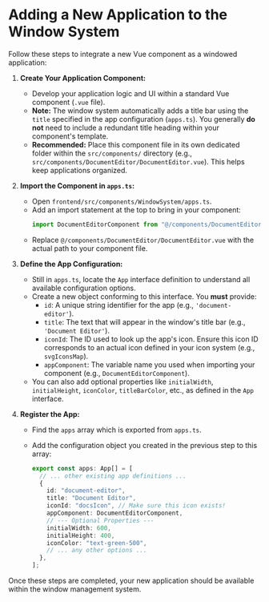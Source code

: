 # Adding a New Application to the Window System

Follow these steps to integrate a new Vue component as a windowed application:

1.  **Create Your Application Component:**

    - Develop your application logic and UI within a standard Vue component (`.vue` file).
    - **Note:** The window system automatically adds a title bar using the `title` specified in the app configuration (`apps.ts`). You generally **do not** need to include a redundant title heading within your component\'s template.
    - **Recommended:** Place this component file in its own dedicated folder within the `src/components/` directory (e.g., `src/components/DocumentEditor/DocumentEditor.vue`). This helps keep applications organized.

2.  **Import the Component in `apps.ts`:**

    - Open `frontend/src/components/WindowSystem/apps.ts`.
    - Add an import statement at the top to bring in your component:
      ```typescript
      import DocumentEditorComponent from "@/components/DocumentEditor/DocumentEditor.vue";
      ```
    - Replace `@/components/DocumentEditor/DocumentEditor.vue` with the actual path to your component file.

3.  **Define the App Configuration:**

    - Still in `apps.ts`, locate the `App` interface definition to understand all available configuration options.
    - Create a new object conforming to this interface. You **must** provide:
      - `id`: A unique string identifier for the app (e.g., `'document-editor'`).
      - `title`: The text that will appear in the window's title bar (e.g., `'Document Editor'`).
      - `iconId`: The ID used to look up the app's icon. Ensure this icon ID corresponds to an actual icon defined in your icon system (e.g., `svgIconsMap`).
      - `appComponent`: The variable name you used when importing your component (e.g., `DocumentEditorComponent`).
    - You can also add optional properties like `initialWidth`, `initialHeight`, `iconColor`, `titleBarColor`, etc., as defined in the `App` interface.

4.  **Register the App:**

    - Find the `apps` array which is exported from `apps.ts`.
    - Add the configuration object you created in the previous step to this array:

      ```typescript
      export const apps: App[] = [
        // ... other existing app definitions ...
        {
          id: "document-editor",
          title: "Document Editor",
          iconId: "docsIcon", // Make sure this icon exists!
          appComponent: DocumentEditorComponent,
          // --- Optional Properties ---
          initialWidth: 600,
          initialHeight: 400,
          iconColor: "text-green-500",
          // ... any other options ...
        },
      ];
      ```

Once these steps are completed, your new application should be available within the window management system.
